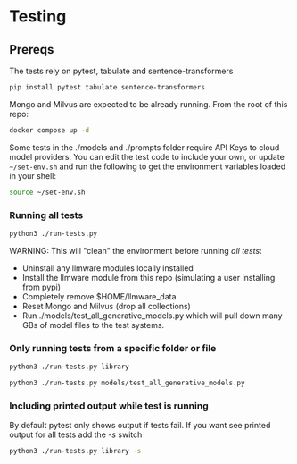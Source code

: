 # Testing

## Prereqs

The tests rely on pytest, tabulate and sentence-transformers

```bash
pip install pytest tabulate sentence-transformers
```

Mongo and Milvus are expected to be already running. From the root of this repo:

```bash
docker compose up -d
```

Some tests in the ./models and ./prompts folder require API Keys to cloud model providers.  You can edit the test code to include your own, or update ```~/set-env.sh``` and run the following to get the environment variables loaded in your shell:

```bash
source ~/set-env.sh
```

### Running all tests

```bash
python3 ./run-tests.py
```

WARNING: This will "clean" the environment before running *_all tests_*:
- Uninstall any llmware modules locally installed
- Install the llmware module from this repo (simulating a user installing from pypi)
- Completely remove $HOME/llmware_data
- Reset Mongo and Milvus (drop all collections)
- Run ./models/test_all_generative_models.py which will pull down many GBs of model files to the test systems.  



### Only running tests from a specific folder or file

```bash
python3 ./run-tests.py library
```

```bash
python3 ./run-tests.py models/test_all_generative_models.py
```

### Including printed output while test is running

By default pytest only shows output if tests fail.  If you want see printed output for all tests add the _-s_ switch

```bash
python3 ./run-tests.py library -s
```
